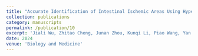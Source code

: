 ```yaml
---
title: "Accurate Identification of Intestinal Ischemic Areas Using Hyperspectral Imaging - A Pilot Study Based on Machine Learning and Deep Learning Models"
collection: publications
category: manuscripts
permalink: /publication/10
excerpt: 'Jiali Wu, Zhitao Cheng, Junan Zhou, Kunqi Li, Piao Wang, Yan Zhuang, Jijun Lu, Linru Zhou, Fan Li, Song Su, Yong Tang. Accurate Identification of Intestinal Ischemic Areas Using Hyperspectral Imaging: A Pilot Study Based on Machine Learning and Deep Learning Models. Submitted to Computers in Biology and Medicine, under review, 2024. Intestinal ischemia is a life-threatening disease that often requires surgical treatment. At present, there is a lack of accurate ways to identify ischemic intestines during surgery. In this study, we developed a non-destructive detection technique for intestinal ischemia based on hyperspectral images and corresponding machine learning and deep learning models. Obtain hyperspectral reflection images in the rat model with a spectral range of 450-950 nm. The spectral information of pixels corresponding to the intestinal regions of four rats’ images was extracted as the dataset. Three rats’ data were selected as the training and validation set, and one rat's data was used as the test set. Under different wavelength selection strategies, 5-fold cross-validation was adopted on the training and validation set, and then the test set was used to test and select the best model. Finally, when the number of selected wavelengths is 10, 25, 40, 55, and 101 (all), the AUC results of the best models are 0.9551, 0.9764, 0.9726, 0.9756, and 0.9754. The results of this study indicate that AI can accurately identify ischemic intestines on hyperspectral images, providing a new way to accurately identify intestinal ischemia during surgery in the future.'
date: 2024
venue: 'Biology and Medicine'
---
```

